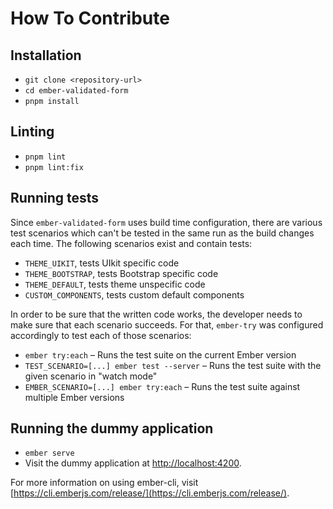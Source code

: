 # How To Contribute

## Installation

- `git clone <repository-url>`
- `cd ember-validated-form`
- `pnpm install`

## Linting

- `pnpm lint`
- `pnpm lint:fix`

## Running tests

Since `ember-validated-form` uses build time configuration, there are various
test scenarios which can't be tested in the same run as the build changes each
time. The following scenarios exist and contain tests:

- `THEME_UIKIT`, tests UIkit specific code
- `THEME_BOOTSTRAP`, tests Bootstrap specific code
- `THEME_DEFAULT`, tests theme unspecific code
- `CUSTOM_COMPONENTS`, tests custom default components

In order to be sure that the written code works, the developer needs to make
sure that each scenario succeeds. For that, `ember-try` was configured
accordingly to test each of those scenarios:

- `ember try:each` – Runs the test suite on the current Ember version
- `TEST_SCENARIO=[...] ember test --server` – Runs the test suite with the given scenario in "watch mode"
- `EMBER_SCENARIO=[...] ember try:each` – Runs the test suite against multiple Ember versions

## Running the dummy application

- `ember serve`
- Visit the dummy application at [http://localhost:4200](http://localhost:4200).

For more information on using ember-cli, visit [https://cli.emberjs.com/release/](https://cli.emberjs.com/release/).
